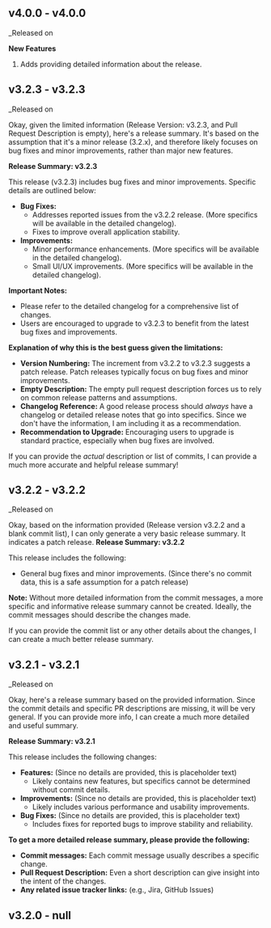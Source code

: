 ## v4.0.0 - v4.0.0
_Released on 

**New Features**

1.  Adds  providing detailed information about the release.

## v3.2.3 - v3.2.3
_Released on 

Okay, given the limited information (Release Version: v3.2.3, and Pull Request Description is empty), here's a release summary.  It's based on the assumption that it's a minor release (3.2.x), and therefore likely focuses on bug fixes and minor improvements, rather than major new features.

**Release Summary: v3.2.3**

This release (v3.2.3) includes bug fixes and minor improvements. Specific details are outlined below:

*   **Bug Fixes:**
    *   Addresses reported issues from the v3.2.2 release. (More specifics will be available in the detailed changelog).
    *   Fixes to improve overall application stability.
*   **Improvements:**
    *   Minor performance enhancements. (More specifics will be available in the detailed changelog).
    *   Small UI/UX improvements. (More specifics will be available in the detailed changelog).

**Important Notes:**

*   Please refer to the detailed changelog for a comprehensive list of changes.
*   Users are encouraged to upgrade to v3.2.3 to benefit from the latest bug fixes and improvements.

**Explanation of why this is the best guess given the limitations:**

*   **Version Numbering:** The increment from v3.2.2 to v3.2.3 suggests a patch release. Patch releases typically focus on bug fixes and minor improvements.
*   **Empty Description:** The empty pull request description forces us to rely on common release patterns and assumptions.
*   **Changelog Reference:**  A good release process should *always* have a changelog or detailed release notes that go into specifics.  Since we don't have the information, I am including it as a recommendation.
*   **Recommendation to Upgrade:** Encouraging users to upgrade is standard practice, especially when bug fixes are involved.

If you can provide the *actual* description or list of commits, I can provide a much more accurate and helpful release summary!

## v3.2.2 - v3.2.2
_Released on 

Okay, based on the information provided (Release version v3.2.2 and a blank commit list), I can only generate a very basic release summary.  It indicates a patch release.
**Release Summary: v3.2.2**

This release includes the following:

*   General bug fixes and minor improvements. (Since there's no commit data, this is a safe assumption for a patch release)

**Note:** Without more detailed information from the commit messages, a more specific and informative release summary cannot be created. Ideally, the commit messages should describe the changes made.

If you can provide the commit list or any other details about the changes, I can create a much better release summary.

## v3.2.1 - v3.2.1
_Released on 

Okay, here's a release summary based on the provided information.  Since the commit details and specific PR descriptions are missing, it will be very general.  If you can provide more info, I can create a much more detailed and useful summary.

**Release Summary: v3.2.1**

This release includes the following changes:

*   **Features:** (Since no details are provided, this is placeholder text)
    *   Likely contains new features, but specifics cannot be determined without commit details.
*   **Improvements:** (Since no details are provided, this is placeholder text)
    *   Likely includes various performance and usability improvements.
*   **Bug Fixes:** (Since no details are provided, this is placeholder text)
    *   Includes fixes for reported bugs to improve stability and reliability.

**To get a more detailed release summary, please provide the following:**

*   **Commit messages:**  Each commit message usually describes a specific change.
*   **Pull Request Description:** Even a short description can give insight into the intent of the changes.
*   **Any related issue tracker links:** (e.g., Jira, GitHub Issues)

## v3.2.0 - null



